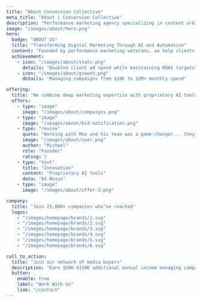 ```yaml
---
title: "About Conversion Collective"
meta_title: "About | Conversion Collective"
description: "Performance marketing agency specializing in content arbitrage and RSOC campaigns"
image: "/images/about/hero.png"
hero:
  badge: "ABOUT US"
  title: "Transforming Digital Marketing Through AI and Automation"
  content: "Founded by performance marketing veterans, we help clients scale their campaigns while maintaining profitability through advanced AI tools and expert optimization."
  achievement:
    - icon: "/images/about/stats.png"
      details: "Doubled client ad spend while maintaining ROAS targets"
    - icon: "/images/about/growth.png"
      details: "Managing campaigns from $10K to $1M+ monthly spend"

offering:
  title: "We combine deep marketing expertise with proprietary AI tools to deliver exceptional results for content arbitrage and RSOC campaigns"
  offers:
    - type: "image"
      image: "/images/about/campaigns.png"
    - type: "image"
      image: "/images/about/bid-notification.png"
    - type: "review"
      quote: "Working with Max and his team was a game-changer... they took us to the next level."
      image: "/images/about/user.png"
      author: "Michael"
      role: "Founder"
      rating: 5
    - type: "text"
      title: "Innovation"
      content: "Proprietary AI tools"
      data: "Ad Nexus"
    - type: "image"
      image: "/images/about/offer-3.png"

company:
  title: "Join 25,000+ companies who’ve reached"
  logos:
    - "/images/homepage/brands/1.svg"
    - "/images/homepage/brands/2.svg"
    - "/images/homepage/brands/3.svg"
    - "/images/homepage/brands/4.svg"
    - "/images/homepage/brands/5.svg"
    - "/images/homepage/brands/6.svg"

call_to_action:
  title: "Join our network of media buyers"
  description: "Earn $50K-$150K additional annual income managing campaigns with our AI tools"
  button:
    enable: true
    label: "Work With Us"
    link: "/contact"
---
```

